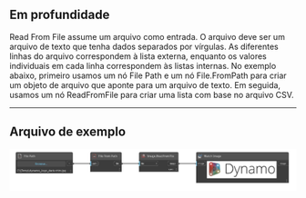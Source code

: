 ## Em profundidade
Read From File assume um arquivo como entrada. O arquivo deve ser um arquivo de texto que tenha dados separados por vírgulas. As diferentes linhas do arquivo correspondem à lista externa, enquanto os valores individuais em cada linha correspondem às listas internas. No exemplo abaixo, primeiro usamos um nó File Path e um nó File.FromPath para criar um objeto de arquivo que aponte para um arquivo de texto. Em seguida, usamos um nó ReadFromFile para criar uma lista com base no arquivo CSV.
___
## Arquivo de exemplo

![ReadFromFile](./DSCore.IO.Image.ReadFromFile_img.jpg)

